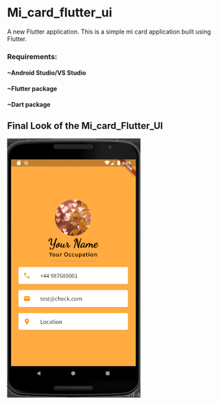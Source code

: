 # Mi_card_flutter_ui

A new Flutter application.
This is a simple mi card application built using Flutter.

### Requirements:
#### ~Android Studio/VS Studio
#### ~Flutter package
#### ~Dart package

## Final Look of the Mi_card_Flutter_UI
![image](https://github.com/ayushi1376/Mi_card_Flutter/blob/master/Dummy_Flutter.png)
